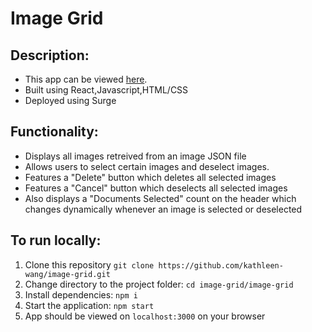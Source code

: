 # Image Grid  

## Description:
- This app can be viewed [here](http://kathleenwang-adobe-image-grid.surge.sh/). 
- Built using React,Javascript,HTML/CSS
- Deployed using Surge 

## Functionality:
  - Displays all images retreived from an image JSON file 
  - Allows users to select certain images and deselect images. 
  - Features a "Delete" button which deletes all selected images
  - Features a "Cancel" button which deselects all selected images
  - Also displays a "Documents Selected" count on the header which changes dynamically whenever an image is selected or deselected

## To run locally: 
1. Clone this repository `git clone https://github.com/kathleen-wang/image-grid.git` 
2. Change directory to the project folder: `cd image-grid/image-grid`
3. Install dependencies: `npm i` 
4. Start the application: `npm start`
5. App should be viewed on `localhost:3000` on your browser 

 
